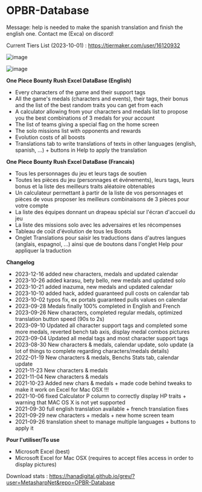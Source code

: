 # OPBR-Database

Message: help is needed to make the spanish translation and finish the english one. Contact me (Exca) on discord!

Current Tiers List (2023-10-01) : https://tiermaker.com/user/16120932

![image](https://github.com/MetasharpNet/OPBR-Database/assets/70144948/0ea67270-2326-4cb8-91c3-b8f1e1cf59eb)

![image](https://github.com/MetasharpNet/OPBR-Database/assets/70144948/07c17e33-c281-4022-b5bd-23314e7cd828)

**One Piece Bounty Rush Excel DataBase (English)**

- Every characters of the game and their support tags
- All the game's medals (characters and events), their tags, their bonus and the list of the best random traits you can get from each
- A calculator allowing from your characters and medals list to propose you the best combinations of 3 medals for your account
- The list of teams giving a special flag on the home screen
- The solo missions list with opponents and rewards
- Evolution costs of all boosts
- Translations tab to write translations of texts in other languages (english, spanish, ...) + buttons in Help to apply the translation

**One Piece Bounty Rush Excel DataBase (Francais)**

- Tous les personnages du jeu et leurs tags de soutien
- Toutes les pièces du jeu (personnages et événements), leurs tags, leurs bonus et la liste des meilleurs traits aléatoire obtenables
- Un calculateur permettant à partir de la liste de vos personnages et pièces de vous proposer les meilleurs combinaisons de 3 pièces pour votre compte
- La liste des équipes donnant un drapeau spécial sur l'écran d'accueil du jeu
- La liste des missions solo avec les adversaires et les récompenses
- Tableau de coût d'évolution de tous les Boosts
- Onglet Translations pour saisir les traductions dans d'autres langues (anglais, espagnol, ...) ainsi que de boutons dans l'onglet Help pour appliquer la traduction

**Changelog**
- 2023-12-16 added new characters, medals and updated calendar
- 2023-10-26 added karasu, bety bello, new medals and updated solo
- 2023-10-21 added inazuma, new medals and updated calendar
- 2023-10-10 added hack, added guaranteed pull costs on calendar tab
- 2023-10-02 typos fix, ex portals guaranteed pulls values on calendar
- 2023-09-28 Medals finally 100% completed in English and French
- 2023-09-26 New characters, completed regular medals, optimized translation button speed (90s to 2s)
- 2023-09-10 Updated all character support tags and completed some more medals, reverted bench tab axis, display medal combos pictures
- 2023-09-04 Updated all medal tags and most character support tags
- 2023-08-30 New characters & medals, calendar update, solo update (a lot of things to complete regarding characters/medals details)
- 2022-01-19 New characters & medals, Benchs Stats tab, calendar update
- 2021-11-23 New characters & medals
- 2021-11-04 New characters & medals
- 2021-10-23 Added new chars & medals + made code behind tweaks to make it work on Excel for Mac OSX !!!
- 2021-10-06 fixed Calculator P column to correctly display HP traits + warning that MAC OS X is not yet supported
- 2021-09-30 full english translation available + french translation fixes
- 2021-09-29 new characters + medals + new home screen team
- 2021-09-26 translation sheet to manage multiple languages + buttons to apply it

**Pour l'utiliser/To use**

- Microsoft Excel (best)
- Microsoft Excel for Mac OSX (requires to accept files access in order to display pictures)

Download stats : https://hanadigital.github.io/grev/?user=MetasharpNet&repo=OPBR-Database
